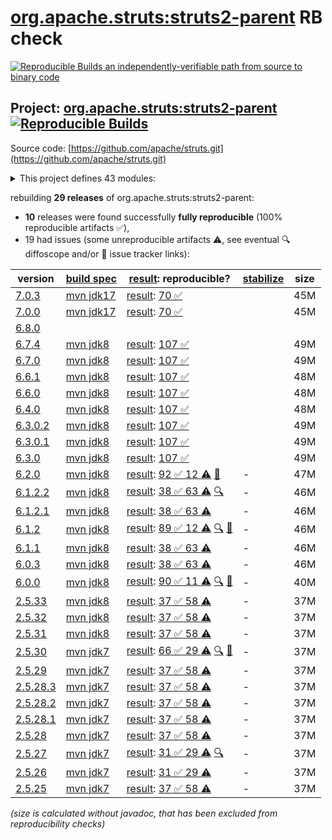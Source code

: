 [org.apache.struts:struts2-parent](https://central.sonatype.com/artifact/org.apache.struts/struts2-parent/versions) RB check
=======

[![Reproducible Builds](https://reproducible-builds.org/images/logos/rb.svg) an independently-verifiable path from source to binary code](https://reproducible-builds.org/)

## Project: [org.apache.struts:struts2-parent](https://central.sonatype.com/artifact/org.apache.struts/struts2-parent/versions) [![Reproducible Builds](https://img.shields.io/endpoint?url=https://raw.githubusercontent.com/jvm-repo-rebuild/reproducible-central/master/content/org/apache/struts/badge.json)](https://github.com/jvm-repo-rebuild/reproducible-central/blob/master/content/org/apache/struts/README.md)

Source code: [https://github.com/apache/struts.git](https://github.com/apache/struts.git)

<details><summary>This project defines 43 modules:</summary>

* [org.apache.struts:struts2-apps](https://central.sonatype.com/artifact/org.apache.struts/struts2-apps/overview)
* [org.apache.struts:struts2-assembly](https://central.sonatype.com/artifact/org.apache.struts/struts2-assembly/overview)
* [org.apache.struts:struts2-async-plugin](https://central.sonatype.com/artifact/org.apache.struts/struts2-async-plugin/overview)
* [org.apache.struts:struts2-bean-validation-plugin](https://central.sonatype.com/artifact/org.apache.struts/struts2-bean-validation-plugin/overview)
* [org.apache.struts:struts2-bom](https://central.sonatype.com/artifact/org.apache.struts/struts2-bom/overview)
* [org.apache.struts:struts2-cdi-plugin](https://central.sonatype.com/artifact/org.apache.struts/struts2-cdi-plugin/overview)
* [org.apache.struts:struts2-config-browser-plugin](https://central.sonatype.com/artifact/org.apache.struts/struts2-config-browser-plugin/overview)
* [org.apache.struts:struts2-convention-plugin](https://central.sonatype.com/artifact/org.apache.struts/struts2-convention-plugin/overview)
* [org.apache.struts:struts2-core](https://central.sonatype.com/artifact/org.apache.struts/struts2-core/overview)
* [org.apache.struts:struts2-dwr-plugin](https://central.sonatype.com/artifact/org.apache.struts/struts2-dwr-plugin/overview)
* [org.apache.struts:struts2-embeddedjsp-plugin](https://central.sonatype.com/artifact/org.apache.struts/struts2-embeddedjsp-plugin/overview)
* [org.apache.struts:struts2-gxp-plugin](https://central.sonatype.com/artifact/org.apache.struts/struts2-gxp-plugin/overview)
* [org.apache.struts:struts2-jakarta](https://central.sonatype.com/artifact/org.apache.struts/struts2-jakarta/overview)
* [org.apache.struts:struts2-jasperreports-plugin](https://central.sonatype.com/artifact/org.apache.struts/struts2-jasperreports-plugin/overview)
* [org.apache.struts:struts2-javatemplates-plugin](https://central.sonatype.com/artifact/org.apache.struts/struts2-javatemplates-plugin/overview)
* [org.apache.struts:struts2-jfreechart-plugin](https://central.sonatype.com/artifact/org.apache.struts/struts2-jfreechart-plugin/overview)
* [org.apache.struts:struts2-json-plugin](https://central.sonatype.com/artifact/org.apache.struts/struts2-json-plugin/overview)
* [org.apache.struts:struts2-junit-plugin](https://central.sonatype.com/artifact/org.apache.struts/struts2-junit-plugin/overview)
* [org.apache.struts:struts2-osgi-admin-bundle](https://central.sonatype.com/artifact/org.apache.struts/struts2-osgi-admin-bundle/overview)
* [org.apache.struts:struts2-osgi-bundles](https://central.sonatype.com/artifact/org.apache.struts/struts2-osgi-bundles/overview)
* [org.apache.struts:struts2-osgi-demo-bundle](https://central.sonatype.com/artifact/org.apache.struts/struts2-osgi-demo-bundle/overview)
* [org.apache.struts:struts2-osgi-plugin](https://central.sonatype.com/artifact/org.apache.struts/struts2-osgi-plugin/overview)
* [org.apache.struts:struts2-oval-plugin](https://central.sonatype.com/artifact/org.apache.struts/struts2-oval-plugin/overview)
* [org.apache.struts:struts2-parent](https://central.sonatype.com/artifact/org.apache.struts/struts2-parent/overview)
* [org.apache.struts:struts2-pell-multipart-plugin](https://central.sonatype.com/artifact/org.apache.struts/struts2-pell-multipart-plugin/overview)
* [org.apache.struts:struts2-plexus-plugin](https://central.sonatype.com/artifact/org.apache.struts/struts2-plexus-plugin/overview)
* [org.apache.struts:struts2-plugins](https://central.sonatype.com/artifact/org.apache.struts/struts2-plugins/overview)
* [org.apache.struts:struts2-portlet-junit-plugin](https://central.sonatype.com/artifact/org.apache.struts/struts2-portlet-junit-plugin/overview)
* [org.apache.struts:struts2-portlet-mocks-plugin](https://central.sonatype.com/artifact/org.apache.struts/struts2-portlet-mocks-plugin/overview)
* [org.apache.struts:struts2-portlet-plugin](https://central.sonatype.com/artifact/org.apache.struts/struts2-portlet-plugin/overview)
* [org.apache.struts:struts2-portlet-tiles-plugin](https://central.sonatype.com/artifact/org.apache.struts/struts2-portlet-tiles-plugin/overview)
* [org.apache.struts:struts2-rest-plugin](https://central.sonatype.com/artifact/org.apache.struts/struts2-rest-plugin/overview)
* [org.apache.struts:struts2-rest-showcase](https://central.sonatype.com/artifact/org.apache.struts/struts2-rest-showcase/overview)
* [org.apache.struts:struts2-showcase](https://central.sonatype.com/artifact/org.apache.struts/struts2-showcase/overview)
* [org.apache.struts:struts2-sitegraph-plugin](https://central.sonatype.com/artifact/org.apache.struts/struts2-sitegraph-plugin/overview)
* [org.apache.struts:struts2-sitemesh-plugin](https://central.sonatype.com/artifact/org.apache.struts/struts2-sitemesh-plugin/overview)
* [org.apache.struts:struts2-spring-plugin](https://central.sonatype.com/artifact/org.apache.struts/struts2-spring-plugin/overview)
* [org.apache.struts:struts2-testng-plugin](https://central.sonatype.com/artifact/org.apache.struts/struts2-testng-plugin/overview)
* [org.apache.struts:struts2-tiles-plugin](https://central.sonatype.com/artifact/org.apache.struts/struts2-tiles-plugin/overview)
* [org.apache.struts:struts2-velocity-plugin](https://central.sonatype.com/artifact/org.apache.struts/struts2-velocity-plugin/overview)
* [org.apache.struts:struts2-velocity-tools-jsp-jakarta](https://central.sonatype.com/artifact/org.apache.struts/struts2-velocity-tools-jsp-jakarta/overview)
* [org.apache.struts:struts2-velocity-tools-view-jakarta](https://central.sonatype.com/artifact/org.apache.struts/struts2-velocity-tools-view-jakarta/overview)
* [org.apache.struts:struts2-xslt-plugin](https://central.sonatype.com/artifact/org.apache.struts/struts2-xslt-plugin/overview)
</details>

rebuilding **29 releases** of org.apache.struts:struts2-parent:
- **10** releases were found successfully **fully reproducible** (100% reproducible artifacts :white_check_mark:),
- 19 had issues (some unreproducible artifacts :warning:, see eventual :mag: diffoscope and/or :memo: issue tracker links):

| version | [build spec](/BUILDSPEC.md) | [result](https://reproducible-builds.org/docs/jvm/): reproducible? | [stabilize](https://github.com/google/oss-rebuild/blob/main/cmd/stabilize/README.md) | size |
| -- | --------- | ------ | ------ | -- |
| [7.0.3](https://central.sonatype.com/artifact/org.apache.struts/struts2-parent/7.0.3/pom) | [mvn jdk17](struts2-7.0.3.buildspec) | [result](struts2-parent-7.0.3.buildinfo): [70 :white_check_mark: ](struts2-parent-7.0.3.buildcompare) | | 45M |
| [7.0.0](https://central.sonatype.com/artifact/org.apache.struts/struts2-parent/7.0.0/pom) | [mvn jdk17](struts2-7.0.0.buildspec) | [result](struts2-parent-7.0.0.buildinfo): [70 :white_check_mark: ](struts2-parent-7.0.0.buildcompare) | | 45M |
| [6.8.0](https://central.sonatype.com/artifact/org.apache.struts/struts2-parent/6.8.0/pom) | | | |
| [6.7.4](https://central.sonatype.com/artifact/org.apache.struts/struts2-parent/6.7.4/pom) | [mvn jdk8](struts2-6.7.4.buildspec) | [result](struts2-parent-6.7.4.buildinfo): [107 :white_check_mark: ](struts2-parent-6.7.4.buildcompare) | | 49M |
| [6.7.0](https://central.sonatype.com/artifact/org.apache.struts/struts2-parent/6.7.0/pom) | [mvn jdk8](struts2-6.7.0.buildspec) | [result](struts2-parent-6.7.0.buildinfo): [107 :white_check_mark: ](struts2-parent-6.7.0.buildcompare) | | 49M |
| [6.6.1](https://central.sonatype.com/artifact/org.apache.struts/struts2-parent/6.6.1/pom) | [mvn jdk8](struts2-6.6.1.buildspec) | [result](struts2-parent-6.6.1.buildinfo): [107 :white_check_mark: ](struts2-parent-6.6.1.buildcompare) | | 48M |
| [6.6.0](https://central.sonatype.com/artifact/org.apache.struts/struts2-parent/6.6.0/pom) | [mvn jdk8](struts2-6.6.0.buildspec) | [result](struts2-parent-6.6.0.buildinfo): [107 :white_check_mark: ](struts2-parent-6.6.0.buildcompare) | | 48M |
| [6.4.0](https://central.sonatype.com/artifact/org.apache.struts/struts2-parent/6.4.0/pom) | [mvn jdk8](struts2-6.4.0.buildspec) | [result](struts2-parent-6.4.0.buildinfo): [107 :white_check_mark: ](struts2-parent-6.4.0.buildcompare) | | 48M |
| [6.3.0.2](https://central.sonatype.com/artifact/org.apache.struts/struts2-parent/6.3.0.2/pom) | [mvn jdk8](struts2-6.3.0.2.buildspec) | [result](struts2-parent-6.3.0.2.buildinfo): [107 :white_check_mark: ](struts2-parent-6.3.0.2.buildcompare) | | 49M |
| [6.3.0.1](https://central.sonatype.com/artifact/org.apache.struts/struts2-parent/6.3.0.1/pom) | [mvn jdk8](struts2-6.3.0.1.buildspec) | [result](struts2-parent-6.3.0.1.buildinfo): [107 :white_check_mark: ](struts2-parent-6.3.0.1.buildcompare) | | 49M |
| [6.3.0](https://central.sonatype.com/artifact/org.apache.struts/struts2-parent/6.3.0/pom) | [mvn jdk8](struts2-6.3.0.buildspec) | [result](struts2-parent-6.3.0.buildinfo): [107 :white_check_mark: ](struts2-parent-6.3.0.buildcompare) | | 49M |
| [6.2.0](https://central.sonatype.com/artifact/org.apache.struts/struts2-parent/6.2.0/pom) | [mvn jdk8](struts2-6.2.0.buildspec) | [result](struts2-parent-6.2.0.buildinfo): [92 :white_check_mark:  12 :warning:](struts2-parent-6.2.0.buildcompare) [:memo:](https://github.com/apache/struts/pull/696) | - | 47M |
| [6.1.2.2](https://central.sonatype.com/artifact/org.apache.struts/struts2-parent/6.1.2.2/pom) | [mvn jdk8](struts2-6.1.2.2.buildspec) | [result](struts2-parent-6.1.2.2.buildinfo): [38 :white_check_mark:  63 :warning:](struts2-parent-6.1.2.2.buildcompare) [:mag:](struts2-parent-6.1.2.2.diffoscope) | - | 46M |
| [6.1.2.1](https://central.sonatype.com/artifact/org.apache.struts/struts2-parent/6.1.2.1/pom) | [mvn jdk8](struts2-6.1.2.1.buildspec) | [result](struts2-parent-6.1.2.1.buildinfo): [38 :white_check_mark:  63 :warning:](struts2-parent-6.1.2.1.buildcompare) | - | 46M |
| [6.1.2](https://central.sonatype.com/artifact/org.apache.struts/struts2-parent/6.1.2/pom) | [mvn jdk8](struts2-6.1.2.buildspec) | [result](struts2-parent-6.1.2.buildinfo): [89 :white_check_mark:  12 :warning:](struts2-parent-6.1.2.buildcompare) [:mag:](struts2-parent-6.1.2.diffoscope) [:memo:](https://github.com/apache/struts/pull/696) | - | 46M |
| [6.1.1](https://central.sonatype.com/artifact/org.apache.struts/struts2-parent/6.1.1/pom) | [mvn jdk8](struts2-6.1.1.buildspec) | [result](struts2-parent-6.1.1.buildinfo): [38 :white_check_mark:  63 :warning:](struts2-parent-6.1.1.buildcompare) | - | 46M |
| [6.0.3](https://central.sonatype.com/artifact/org.apache.struts/struts2-parent/6.0.3/pom) | [mvn jdk8](struts2-6.0.3.buildspec) | [result](struts2-parent-6.0.3.buildinfo): [38 :white_check_mark:  63 :warning:](struts2-parent-6.0.3.buildcompare) | - | 46M |
| [6.0.0](https://central.sonatype.com/artifact/org.apache.struts/struts2-parent/6.0.0/pom) | [mvn jdk8](struts2-6.0.0.buildspec) | [result](struts2-parent-6.0.0.buildinfo): [90 :white_check_mark:  11 :warning:](struts2-parent-6.0.0.buildcompare) [:mag:](struts2-parent-6.0.0.diffoscope) [:memo:](https://github.com/apache/struts/pull/696) | - | 40M |
| [2.5.33](https://central.sonatype.com/artifact/org.apache.struts/struts2-parent/2.5.33/pom) | [mvn jdk8](struts2-2.5.33.buildspec) | [result](struts2-assembly-2.5.33.buildinfo): [37 :white_check_mark:  58 :warning:](struts2-assembly-2.5.33.buildcompare) | - | 37M |
| [2.5.32](https://central.sonatype.com/artifact/org.apache.struts/struts2-parent/2.5.32/pom) | [mvn jdk8](struts2-2.5.32.buildspec) | [result](struts2-assembly-2.5.32.buildinfo): [37 :white_check_mark:  58 :warning:](struts2-assembly-2.5.32.buildcompare) | - | 37M |
| [2.5.31](https://central.sonatype.com/artifact/org.apache.struts/struts2-parent/2.5.31/pom) | [mvn jdk8](struts2-2.5.31.buildspec) | [result](struts2-assembly-2.5.31.buildinfo): [37 :white_check_mark:  58 :warning:](struts2-assembly-2.5.31.buildcompare) | - | 37M |
| [2.5.30](https://central.sonatype.com/artifact/org.apache.struts/struts2-parent/2.5.30/pom) | [mvn jdk7](struts2-2.5.30.buildspec) | [result](struts2-parent-2.5.30.buildinfo): [66 :white_check_mark:  29 :warning:](struts2-parent-2.5.30.buildcompare) [:mag:](struts2-parent-2.5.30.diffoscope) [:memo:](https://github.com/apache/struts/pull/555) | - | 37M |
| [2.5.29](https://central.sonatype.com/artifact/org.apache.struts/struts2-parent/2.5.29/pom) | [mvn jdk7](struts2-2.5.29.buildspec) | [result](struts2-assembly-2.5.29.buildinfo): [37 :white_check_mark:  58 :warning:](struts2-assembly-2.5.29.buildcompare) | - | 37M |
| [2.5.28.3](https://central.sonatype.com/artifact/org.apache.struts/struts2-parent/2.5.28.3/pom) | [mvn jdk7](struts2-2.5.28.3.buildspec) | [result](struts2-assembly-2.5.28.3.buildinfo): [37 :white_check_mark:  58 :warning:](struts2-assembly-2.5.28.3.buildcompare) | - | 37M |
| [2.5.28.2](https://central.sonatype.com/artifact/org.apache.struts/struts2-parent/2.5.28.2/pom) | [mvn jdk7](struts2-2.5.28.2.buildspec) | [result](struts2-assembly-2.5.28.2.buildinfo): [37 :white_check_mark:  58 :warning:](struts2-assembly-2.5.28.2.buildcompare) | - | 37M |
| [2.5.28.1](https://central.sonatype.com/artifact/org.apache.struts/struts2-parent/2.5.28.1/pom) | [mvn jdk7](struts2-2.5.28.1.buildspec) | [result](struts2-assembly-2.5.28.1.buildinfo): [37 :white_check_mark:  58 :warning:](struts2-assembly-2.5.28.1.buildcompare) | - | 37M |
| [2.5.28](https://central.sonatype.com/artifact/org.apache.struts/struts2-parent/2.5.28/pom) | [mvn jdk7](struts2-2.5.28.buildspec) | [result](struts2-assembly-2.5.28.buildinfo): [37 :white_check_mark:  58 :warning:](struts2-assembly-2.5.28.buildcompare) | - | 37M |
| [2.5.27](https://central.sonatype.com/artifact/org.apache.struts/struts2-parent/2.5.27/pom) | [mvn jdk7](struts2-2.5.27.buildspec) | [result](struts2-assembly-2.5.27.buildinfo): [31 :white_check_mark:  29 :warning:](struts2-assembly-2.5.27.buildcompare) [:mag:](struts2-assembly-2.5.27.diffoscope) | - | 37M |
| [2.5.26](https://central.sonatype.com/artifact/org.apache.struts/struts2-parent/2.5.26/pom) | [mvn jdk7](struts2-2.5.26.buildspec) | [result](struts2-assembly-2.5.26.buildinfo): [31 :white_check_mark:  29 :warning:](struts2-assembly-2.5.26.buildcompare) | - | 37M |
| [2.5.25](https://central.sonatype.com/artifact/org.apache.struts/struts2-parent/2.5.25/pom) | [mvn jdk7](struts2-2.5.25.buildspec) | [result](struts2-assembly-2.5.25.buildinfo): [37 :white_check_mark:  58 :warning:](struts2-assembly-2.5.25.buildcompare) | - | 37M |

<i>(size is calculated without javadoc, that has been excluded from reproducibility checks)</i>
